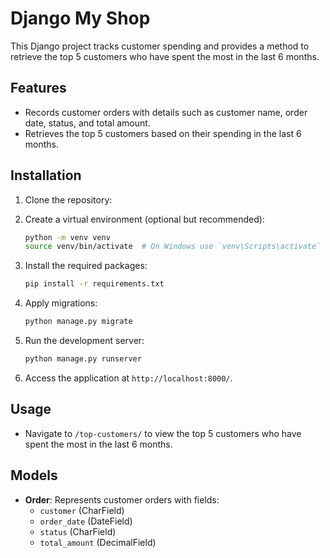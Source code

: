 # Django My Shop

This Django project tracks customer spending and provides a method to retrieve the top 5 customers who have spent the most in the last 6 months.

## Features

- Records customer orders with details such as customer name, order date, status, and total amount.
- Retrieves the top 5 customers based on their spending in the last 6 months.

## Installation

1. Clone the repository:

2. Create a virtual environment (optional but recommended):

   ```bash
   python -m venv venv
   source venv/bin/activate  # On Windows use `venv\Scripts\activate`
   ```

3. Install the required packages:

   ```bash
   pip install -r requirements.txt
   ```

4. Apply migrations:

   ```bash
   python manage.py migrate
   ```

5. Run the development server:

   ```bash
   python manage.py runserver
   ```

6. Access the application at `http://localhost:8000/`.

## Usage

- Navigate to `/top-customers/` to view the top 5 customers who have spent the most in the last 6 months.

## Models

- **Order**: Represents customer orders with fields:
  - `customer` (CharField)
  - `order_date` (DateField)
  - `status` (CharField)
  - `total_amount` (DecimalField)

